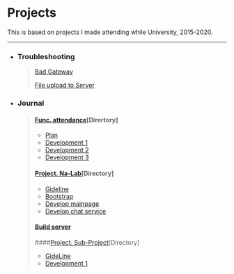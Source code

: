 # Projects
This is based on projects I made attending while University, 2015-2020.



---

- ### Troubleshooting

  >[Bad Gateway](https://github.com/yongbj96/Projects/blob/main/01%20Troubleshooting/01%20Schoolware-Bad%20Gateway.md)
  >
  >[File upload to Server](https://github.com/yongbj96/Projects/blob/main/01%20Troubleshooting/02%20File-upload.md)



- ### Journal

  >#### [Func. attendance](https://github.com/yongbj96/Projects/tree/main/02%20Journal/01%20Schoolware-attendance)[Dirertory]
  >
  >- [Plan](https://github.com/yongbj96/Projects/blob/main/02%20Journal/01%20Schoolware-attendance/01%20Plan.md)
  >- [Development 1](https://github.com/yongbj96/Projects/blob/main/02%20Journal/01%20Schoolware-attendance/02%20Development%201.md)
  >- [Development 2](https://github.com/yongbj96/Projects/blob/main/02%20Journal/01%20Schoolware-attendance/03%20Development%202.md)
  >- [Development 3](https://github.com/yongbj96/Projects/blob/main/02%20Journal/01%20Schoolware-attendance/04%20Development%203.md)
  >
  >
  >
  >#### [Project. Na-Lab](https://github.com/yongbj96/Projects/tree/main/02%20Journal/02%20NaLab-Project)[Directory]
  >
  >- [Gideline](https://github.com/yongbj96/Projects/blob/main/02%20Journal/02%20NaLab-Project/01%20Build.md)
  >- [Bootstrap](https://github.com/yongbj96/Projects/blob/main/02%20Journal/02%20NaLab-Project/02%20Bootstrap.md)
  >- [Develop mainpage](https://github.com/yongbj96/Projects/blob/main/02%20Journal/02%20NaLab-Project/03%20Mainpage.md)
  >- [Develop chat service](https://github.com/yongbj96/Projects/blob/main/02%20Journal/02%20NaLab-Project/04%20Chat.md)
  >
  >
  >
  >#### [Build server](https://github.com/yongbj96/Projects/blob/main/02%20Journal/03%20Server-Build/01%20Server-Build.md)
  >
  >####[Project. Sub-Project](https://github.com/yongbj96/Projects/blob/main/02%20Journal/04%20Sub-Project)[Directory]
  >
  >- [GideLine](https://github.com/yongbj96/Projects/blob/main/02%20Journal/04%20Sub-Project/01%20GuideLine.md)
  >- [Development 1](https://github.com/yongbj96/Projects/blob/main/02%20Journal/04%20Sub-Project/02%20Development%201.md)

